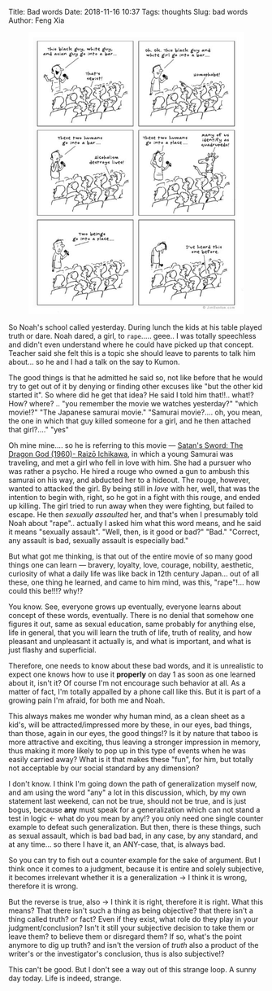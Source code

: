 Title: Bad words
Date: 2018-11-16 10:37
Tags: thoughts
Slug: bad words
Author: Feng Xia

<figure class="col l6 m6 s12">
  <img src="/images/social%20norm.jpg"/>
</figure>

So Noah's school called yesterday. During lunch the kids at his table
played truth or dare. Noah dared, a girl, to `rape`..... geee.. I was
totally speechless and didn't even understand where he could have
picked up that concept. Teacher said she felt this is a topic she
should leave to parents to talk him about... so he and I had a talk on
the say to Kumon.

The good things is that he admitted he said so, not like before that
he would try to get out of it by denying or finding other excuses
like "but the other kid started it". So where did he get that idea? He
said I told him that!!.. what!? How? where? .. "you remember the movie
we watches yesterday?" "which movie!?" "The Japanese samurai movie."
"Samurai movie?.... oh, you mean, the one in which that guy killed
someone for a girl, and he then attached that girl?...." "yes"

Oh mine mine.... so he is referring to this movie &mdash; [Satan's
Sword: The Dragon God (1960)- Raizō Ichikawa][1], in which a young
Samurai was traveling, and met a girl who fell in love with him. She
had a pursuer who was rather a psycho. He hired a rouge who owned a
gun to ambush this samurai on his way, and abducted her to a
hideout. The rouge, however, wanted to attacked the girl. By being
still in _love_ with her, well, that was the intention to begin with,
right, so he got in a fight with this rouge, and ended up killing. The
girl tried to run away when they were fighting, but failed to
escape. He then _sexually assaulted_ her, and that's when I presumably
told Noah about "rape".. actually I asked him what this word means,
and he said it means "sexually assault". "Well, then, is it good or
bad?" "Bad." "Correct, any assault is bad, sexually assault is
especially bad."

But what got me thinking, is that out of the entire movie of so many
good things one can learn &mdash; bravery, loyalty, love, courage,
nobility, aesthetic, curiosity of what a daily life was like back in
12th century Japan... out of all these, one thing he learned, and came
to him mind, was this, "rape"!... how could this be!!!? why!?

You know. See, everyone grows up eventually, everyone learns about
concept of these words, eventually. There is no denial that somehow
one figures it out, same as sexual education, same probably for
anything else, life in general, that you will learn the truth of life,
truth of reality, and how pleasant and unpleasant it actually is, and
what is important, and what is just flashy and superficial.

Therefore, one needs to know about these bad words, and it is
unrealistic to expect one knows how to use it **properly** on day 1 as
soon as one learned about it, isn't it? Of course I'm not encourage
such behavior at all. As a matter of fact, I'm totally appalled by a
phone call like this. But it is part of a growing pain I'm afraid, for
both me and Noah. 

This always makes me wonder why human mind, as a clean sheet as a
kid's, will be attracted/impressed more by these, in our eyes, bad
things, than those, again in our eyes, the good things!? Is it by
nature that taboo is more attractive and exciting, thus leaving a
stronger impression in memory, thus making it more likely to pop up in
this type of events when he was easily carried away?  What is it that
makes these "fun", for him, but totally not acceptable by our social
standard by any dimension?

I don't know. I think I'm going down the path of generalization myself
now, and am using the word "any" a lot in this discussion, which, by
my own statement last weekend, can not be true, should not be true,
and is just bogus, because **any** must speak for a generalization
which can not stand a test in logic &larr; what do you mean by any!?
you only need one single counter example to defeat such
generalization. But then, there is these things, such as sexual
assault, which is bad bad bad, in any case, by any standard, and at
any time... so there I have it, an ANY-case, that, is always bad.

So you can try to fish out a counter example for the sake of
argument. But I think once it comes to a judgment, because it is
entire and solely subjective, it becomes irrelevant whether it is a
generalization &rarr; I think it is wrong, therefore it is wrong.

But the reverse is true, also &rarr; I think it is right, therefore it
is right. What this means? That there isn't such a thing as being
objective? that there isn't a thing called truth? or fact? Even if
they exist, what role do they play in your judgment/conclusion? Isn't
it still your subjective decision to take them or leave them? to
believe them or disregard them? If so, what's the point anymore to dig
up truth? and isn't the version of _truth_ also a product of the
writer's or the investigator's conclusion, thus is also subjective!?

This can't be good. But I don't see a way out of this strange loop. A
sunny day today. Life is indeed, strange.

[1]: https://www.youtube.com/watch?v=MdIm_i5vAzU
